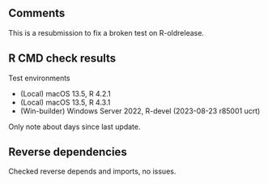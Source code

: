 ## Comments

This is a resubmission to fix a broken test on R-oldrelease.

## R CMD check results

Test environments

* (Local) macOS 13.5, R 4.2.1
* (Local) macOS 13.5, R 4.3.1
* (Win-builder) Windows Server 2022, R-devel (2023-08-23 r85001 ucrt)
 
Only note about days since last update.
 
## Reverse dependencies

Checked reverse depends and imports, no issues.